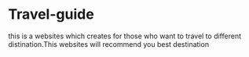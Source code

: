 # Travel-guide
this is a websites which creates for those who want to travel to different distination.This websites will recommend you best destination 
